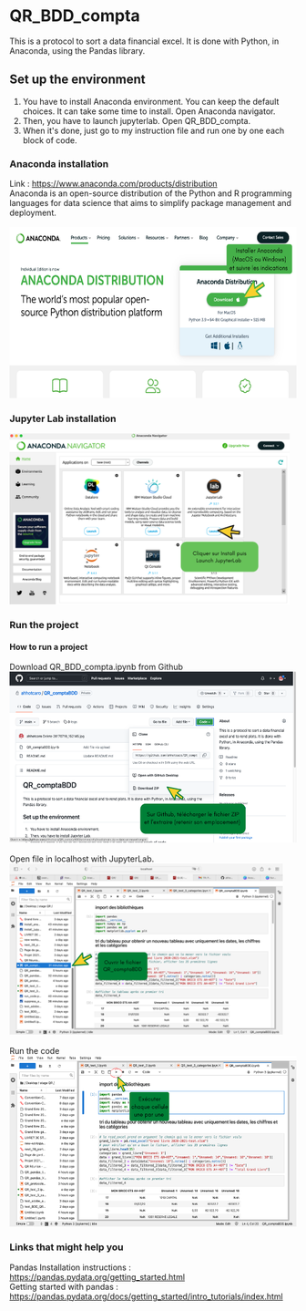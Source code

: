 # QR_BDD_compta
This is a protocol to sort a data financial excel. It is done with Python, in Anaconda, using the Pandas library. 

## Set up the environment
1. You have to install Anaconda environment. You can keep the default choices. It can take some time to install. Open Anaconda navigator.
2. Then, you have to launch jupyterlab. Open QR_BDD_compta. 
3. When it's done, just go to my instruction file and run one by one each block of code. 

### Anaconda installation
Link : https://www.anaconda.com/products/distribution <br />
Anaconda is an open-source distribution of the Python and R programming languages for data science that aims to simplify package management and deployment.
<br />
<br />
<img src="/install_anaconda.png" alt="Install Anaconda" height="300"/>

### Jupyter Lab installation
<img src="/install_jupyterlab.png" alt="Install JupyterLab" height="300"/>

### Run the project

#### How to run a project

Download QR_BDD_compta.ipynb from Github
<br />
<img src="/download_file.png" alt="Download file" height="300"/>
<br />
<br />
Open file in localhost with JupyterLab.
<br />
<img src="/open_file.png" alt="Open file" height="300"/>
<br />
<br />
Run the code 
<br />
<img src="/run_code.png" alt="Run code" height="300"/>


### Links that might help you
Pandas Installation instructions : https://pandas.pydata.org/getting_started.html <br />
Getting started with pandas : https://pandas.pydata.org/docs/getting_started/intro_tutorials/index.html
